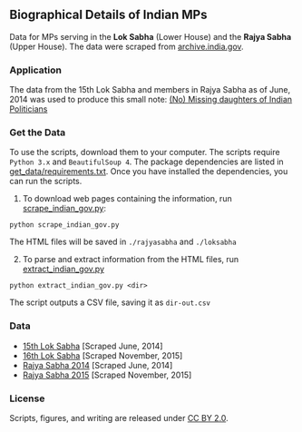 ## Biographical Details of Indian MPs

Data for MPs serving in the **Lok Sabha** (Lower House) and the **Rajya Sabha** (Upper House). The data were scraped from [archive.india.gov](http://www.archive.india.gov.in/govt/). 

### Application
The data from the 15th Lok Sabha and members in Rajya Sabha as of June, 2014 was used to produce this small note: [(No) Missing daughters of Indian Politicians](http://gbytes.gsood.com/2014/06/29/missing-daughters-of-indian-politicians/)

### Get the Data

To use the scripts, download them to your computer. The scripts require `Python 3.x` and `BeautifulSoup 4`. The package dependencies are listed in [get_data/requirements.txt](get_data/requirements.txt). Once you have installed the dependencies, you can run the scripts.

1. To download web pages containing the information, run [scrape_indian_gov.py](scripts/scrape_indian_gov.py): 

```
python scrape_indian_gov.py
```

The HTML files will be saved in `./rajyasabha` and `./loksabha`

2. To parse and extract information from the HTML files, run [extract_indian_gov.py](scripts/extract_indian_gov.py)

```
python extract_indian_gov.py <dir>
```

The script outputs a CSV file, saving it as `dir-out.csv`

###  Data

* [15th Lok Sabha](data/loksabha_2014.csv) [Scraped June, 2014]
* [16th Lok Sabha](data/loksabha_2015.csv) [Scraped November, 2015]
* [Rajya Sabha 2014](data/rajyasabha_2014.csv)  [Scraped June, 2014]
* [Rajya Sabha 2015](data/rajyasabha_2015.csv)  [Scraped November, 2015]

### License

Scripts, figures, and writing are released under [CC BY 2.0](https://creativecommons.org/licenses/by/2.0/). 